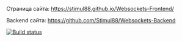 Страница сайта:
https://stimul88.github.io/Websockets-Frontend/

Backend сайта:
https://github.com/Stimul88/Websockets-Backend

[![Build status](https://ci.appveyor.com/api/projects/status/7damrx30erxhwuuf?svg=true)](https://ci.appveyor.com/project/Stimul88/websockets-frontend)


